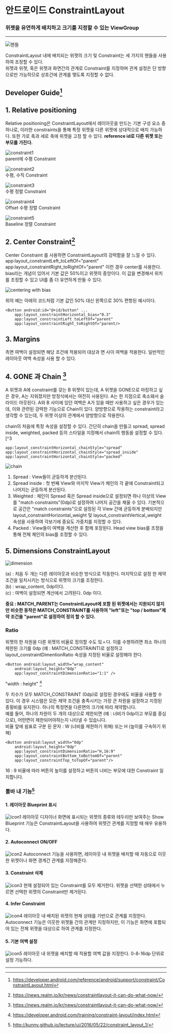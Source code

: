 # 안드로이드 ConstraintLayout
### 위젯을 유연하게 배치하고 크기를 지정할 수 있는 ViewGroup
-----

![핸들](http://kunny.github.io/assets/posts/lecture/ui/2016/05/22/constraint_layout_1/constraint_handle_both.gif)

ConstraintLayout 내에 배치되는 위젯의 크기 및 Constraint는 세 가지의 핸들을 사용하여 조정할 수 있다.  
위젯과 위젯, 혹은 위젯과 화면간의 관계로 Constraint를 지정하며 관계 설정은 단 방향으로만 가능하므로 상호간에 관계를 맺도록 지정할 수 없다.  

## Developer Guide[^1]

## 1. Relative positioning
Relative positioning은 ConstraintLayout에서 레이아웃을 만드는 기본 구성 요소 중 하나로, 이러한 constraints을 통해 특정 위젯을 다른 위젯에 상대적으로 배치 가능하다. 또한 가로 축과 세로 축에 위젯을 고정 할 수 있다. **reference id로 다른 위젯 또는 부모를 가진다.**

![constraint1](https://developer.android.com/training/constraint-layout/images/parent-constraint_2x.png)  
parent에 수평 Constraint

![constraint2](https://developer.android.com/training/constraint-layout/images/position-constraint_2x.png)  
수평, 수직 Constraint


![constraint3](https://developer.android.com/training/constraint-layout/images/alignment-constraint_2x.png)  
수평 정렬 Constraint

![constraint4](https://developer.android.com/training/constraint-layout/images/alignment-constraint-offset_2x.png)  
Offset 수평 정렬 Constraint

![constraint5](https://developer.android.com/training/constraint-layout/images/baseline-constraint_2x.png)  
Baseline 정렬 Constraint


## 2. Center Constraint[^2]
Center Constraint 를 사용하면 ConstraintLayout의 강력함을 잘 느낄 수 있다.
    app:layout_constraintLeft_toLeftOf="parent"
    app:layout_constraintRight_toRightOf="parent"
이런 경우 center를 사용한다. bias라는 개념이 있어서 기본 값은 50%이고 위젯의 중앙이다. 이 값을 변경해서 위치를 조정할 수 있고 UI를 좀 더 유연하게 만들 수 있다.

![centering with bias](https://developer.android.com/reference/android/support/constraint/resources/images/centering-positioning-bias.png)

위의 예는 아래의 코드처럼 기본 값인 50% 대신 왼쪽으로 30% 편항된 예시이다.
    
    <Button android:id="@+id/button" ...
        app:layout_constraintHorizontal_bias="0.3"
        app:layout_constraintLeft_toLeftOf="parent"
        app:layout_constraintRight_toRightOf="parent/>

## 3. Margins
측면 여백이 설정되면 해당 조건에 적용되어 대상과 면 사이 여백을 적용한다. 일반적인 레이아웃 여백 속성을 사용 할 수 있다.

## 4. GONE 과 Chain [^2]
A 위젯과 A에 constraint를 갖는 B 위젯이 있는데, A 위젯을 GONE으로 마킹하고 싶은 경우, A는 지워졌지만 방정식에서는 여전히 사용된다. A는 한 지점으로 축소돼서 슬라이드 아웃된다. A와 B 사이에 있던 여백은 A가 있을 때만 사용하고 싶은 경우가 있는데, 이와 관련된 강력한 기능으로 Chain이 있다. 양방향으로 작용하는 constraint라고 생각할 수 있는데, 두 위젯 이상의 관계에서 양방향으로 작용한다.

chain의 처음에 특정 속성을 설정할 수 있다. 간단히 chain을 만들고 spread, spread inside, weighted, packed 등의 스타일을 지정해서 chain의 행동을 설정할 수 있다.[^3 

    app:layout_constraintHorizontal_chainStyle="spread"
    app:layout_constraintHorizontal_chainStyle="spread_inside"
    app:layout_constraintHorizontal_chainStyle="packed"

![chain](https://developer.android.com/training/constraint-layout/images/constraint-chain-styles_2x.png)
 
1. Spread : View들이 균등하게 분산된다.   
2. Spread inside : 첫 번째 View와 마지막 View가 체인의 각 끝에 Constraint되고 나머지는 균등하게 분산된다.  
3. Weighted : 체인이 Spread 혹은 Spread inside으로 설정되면 하나 이상의 View를 "match constraints"(0dp)로 설정하여 나머지 공간을 채울 수 있다. 기본적으로 공간은 "match constraints"으로 설정된 각 View 간에 균등하게 분배되지만 layout_constraintHorizontal_weight 및 layout_constraintVertical_weight 속성을 사용하여 각보기에 중요도 가중치를 지정할 수 있다.
4. Packed : View들이 여백을 계산한 후 함께 포장된다. Head view bias를 조정을 통해 
전체 체인의 bias를 조정할 수 있다.

## 5. Dimensions ConstraintLayout
![dimension](https://developer.android.com/reference/android/support/constraint/resources/images/dimension-match-constraints.png)

(a) : 처음 두 개는 다른 레이아웃과 비슷한 방식으로 작동한다. 마지막으로 설정 한 제약 조건을 일치시키는 방식으로 위젯의 크기를 조정한다.  
(b) : wrap_content, 0dp이다.  
(c) : 여백이 설정되면 계산에서 고려된다. 0dp 이다.

**중요 : MATCH_PARENT는 ConstraintLayout에 포함 된 위젯에서는 지원되지 않지만 비슷한 동작은 MATCH_CONSTRAINT를 사용하여 "left"또는 "top / bottom"제약 조건을 "parent"로 설정하여 정의 할 수 있다.**

### Ratio
위젯의 한 차원을 다른 위젯의 비율로 정의할 수도 잌ㅅ다. 이를 수행하려면 최소 하나의 제한된 크기를 0dp (예 : MATCH_CONSTRAINT)로 설정하고 layout_constraintDimentionRatio 속성을 지정된 비율로 설정해야 한다.

    <Button android:layout_width="wrap_content"
        android:layout_height="0dp"
        app:layout_constraintDimensionRatio="1:1" />

"width : height" [^3]

두 치수가 모두 MATCH_CONSTRAINT (0dp)로 설정된 경우에도 비율을 사용할 수 있다. 이 경우 시스템은 모든 제약 조건을 충족시키는 가장 큰 차원을 설정하고 지정된 종횡비를 유지한다. 하나의 특정면을 다른면의 크기에 따라 제약합니다.  
예를 들어, 하나의 차원이 두 개의 대상으로 제한되면 (예 : 너비가 0dp이고 부모를 중심으로), 어떤면이 제한되어야하는지 나타낼 수 있습니다.  
비율 앞에 쉼표로 구분 된 문자 : W (너비를 제한하기 위해) 또는 H (높이를 구속하기 위해)

    <Button android:layout_width="0dp"
        android:layout_height="0dp"
        app:layout_constraintDimensionRatio="H,16:9"
        app:layout_constraintBottom_toBottomOf="parent"
        app:layout_constraintTop_toTopOf="parent"/>

16 : 9 비율에 따라 버튼의 높이를 설정하고 버튼의 너비는 부모에 대한 Constraint 일치합니다.

###  툴바 내 기능[^4]

#### 1. 레이아웃 Blueprint 표시
![icon1](http://kunny.github.io/assets/posts/lecture/ui/2016/05/22/constraint_layout_1/show_blueprint.png)
레이아웃 디자이너 화면에 표시되는 위젯의 종류와 테두리만 보여주는 Show Blueprint 기능은 ConstraintLayout을 사용하여 위젯간 관계를 지정할 때 매우 유용하다.

#### 2. Autoconnect ON/OFF
![icon2](http://kunny.github.io/assets/posts/lecture/ui/2016/05/22/constraint_layout_1/turn_on_autoconnect.png)
Autoconnect 기능을 사용하면, 레이아웃 내 위젯을 배치할 때 자동으로 이웃한 위젯이나 화면 경계간 관계를 지정해준다.

#### 3. Constraint 삭제
![icon3](http://kunny.github.io/assets/posts/lecture/ui/2016/05/22/constraint_layout_1/clear_all_constraints.png)
현재 설정되어 있는 Constraint를 모두 제거한다. 위젯을 선택한 상태에서 누르면 선택한 위젯의 Constraint만 제거된다.

#### 4. Infer Constraint
![icon4](http://kunny.github.io/assets/posts/lecture/ui/2016/05/22/constraint_layout_1/infer_constraints.png)
레이아웃 내 배치된 위젯의 현재 상태를 기반으로 관계를 지정한다. Autoconnect 기능은 이웃한 위젯들 간의 관계만 지정하지만, 이 기능은 화면에 포함되어 있는 전체 위젯을 대상으로 하여 관계를 지정한다.

#### 5. 기본 여백 설정
![icon5](http://kunny.github.io/assets/posts/lecture/ui/2016/05/22/constraint_layout_1/default_margin.png)
레이아웃 내 위젯을 배치할 때 적용할 여백 값을 지정한다. 0-8-16dp 단위로 설정 가능하다.

-----

[^1]: https://developer.android.com/reference/android/support/constraint/ConstraintLayout.html

[^2]: https://news.realm.io/kr/news/constraintlayout-it-can-do-what-now/

[^3]: https://developer.android.com/training/constraint-layout/index.html

[^4]: http://kunny.github.io/lecture/ui/2016/05/22/constraint_layout_1/